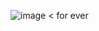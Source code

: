                         
 ![image](https://github.com/murarinani/game-14/assets/155512866/55887392-acc5-4200-a832-a3a0234c5576)
                      < for ever
